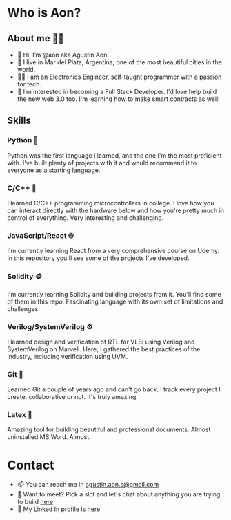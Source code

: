 # Who is Aon?

## About me 🧒🏾
- 👋 Hi, I’m @aon aka Agustin Aon.
- 🌊 I live in Mar del Plata, Argentina, one of the most beautiful cities in the world.
- ✍🏾 I am an Electronics Engineer, self-taught programmer with a passion for tech.
- 👀 I’m interested in becoming a Full Stack Developer. I'd love help build the new web 3.0 too. I'm learning how to make smart contracts as well!

## Skills
### Python 🐍
Python was the first language I learned, and the one I'm the most proficient with. I've built plenty of projects with it and would recommend it to everyone as a starting language.

### C/C++ 🔌
I learned C/C++ programming microcontrollers in college. I love how you can interact directly with the hardware below and how you're pretty much in control of everything. Very interesting and challenging.

### JavaScript/React 🌐
I'm currently learning React from a very comprehensive course on Udemy. In this repository you'll see some of the projects I've developed.

### Solidity 🪙
I'm currently learning Solidity and building projects from it. You'll find some of them in this repo. Fascinating language with its own set of limitations and challenges.

### Verilog/SystemVerilog ⚙️
I learned design and verification of RTL for VLSI using Verilog and SystemVerilog on Marvell. Here, I gathered the best practices of the industry, including verification using UVM.

### Git 🚩
Learned Git a couple of years ago and can't go back. I track every project I create, collaborative or not. It's truly amazing.

### Latex 📜
Amazing tool for building beautiful and professional documents. Almost uninstalled MS Word. Almost.

# Contact
- 📫 You can reach me in agustin.aon.s@gmail.com
- 📆 Want to meet? Pick a slot and let's chat about anything you are trying to build [here](https://calendly.com/agustin-aon/30min)
- 🔗 My Linked In profile is [here](https://www.linkedin.com/in/agustin-aon-8b444b88/)

